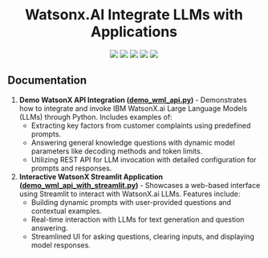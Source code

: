 <h1 align="center"> Watsonx.AI Integrate LLMs with Applications </h1>


<div align="center">
  <img src="https://img.shields.io/badge/python-3670A0?style=for-the-badge&logo=python&logoColor=ffdd54">
  <img src="https://img.shields.io/badge/Jupyter-%23FA0F00.svg?style=for-the-badge&logo=jupyter&logoColor=white">
  <img src="https://img.shields.io/badge/Streamlit-%23FF4B4B?style=for-the-badge&logo=streamlit&logoColor=white">
  <img src="https://img.shields.io/badge/IBM%20Watson-%236EE8A6?style=for-the-badge&logo=ibm&logoColor=white">
  <img src="https://img.shields.io/badge/dotenv-%2300C7B7?style=for-the-badge&logo=dotenv&logoColor=white">
</div>

<h2>Documentation</h2>
<ol>
  <li>
    <strong>Demo WatsonX API Integration (<a href="https://github.com/AryaPratamaPutra-10/LLM/blob/main/LLM/demo_wml_api.py">demo_wml_api.py</a>) </strong> - 
    Demonstrates how to integrate and invoke IBM WatsonX.ai Large Language Models (LLMs) through Python. Includes examples of:
    <ul>
      <li>Extracting key factors from customer complaints using predefined prompts.</li>
      <li>Answering general knowledge questions with dynamic model parameters like decoding methods and token limits.</li>
      <li>Utilizing REST API for LLM invocation with detailed configuration for prompts and responses.</li>
    </ul>
  </li>
  <li>
    <strong>Interactive WatsonX Streamlit Application (<a href="https://github.com/AryaPratamaPutra-10/LLM/blob/main/LLM/demo_wml_api_with_streamlit.py">demo_wml_api_with_streamlit.py</a>) </strong> - 
    Showcases a web-based interface using Streamlit to interact with WatsonX.ai LLMs. Features include:
    <ul>
      <li>Building dynamic prompts with user-provided questions and contextual examples.</li>
      <li>Real-time interaction with LLMs for text generation and question answering.</li>
      <li>Streamlined UI for asking questions, clearing inputs, and displaying model responses.</li>
    </ul>
  </li>
</ol>

